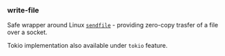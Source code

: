 ### write-file

Safe wrapper around Linux [`sendfile`](https://man7.org/linux/man-pages/man2/sendfile.2.html) - providing zero-copy trasfer of a file over a socket.

Tokio implementation also available under `tokio` feature.
